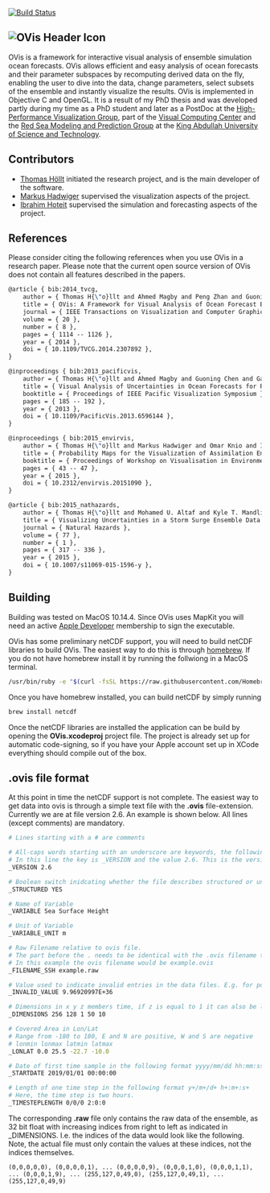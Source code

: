 [![Build Status](https://travis-ci.org/thoellt/OVis.svg?branch=master)](https://travis-ci.org/thoellt/OVis)

## ![OVis Header Icon](https://ovis.thomashollt.com/images/ovis_header.png)

OVis is a framework for interactive visual analysis of ensemble simulation ocean forecasts. OVis allows efficient and easy analysis of ocean forecasts and their parameter subspaces by recomputing derived data on the fly, enabling the user to dive into the data, change parameters, select subsets of the ensemble and instantly visualize the results. OVis is implemented in Objective C and OpenGL. It is a result of my PhD thesis and was developed partly during my time as a PhD student and later as a PostDoc at the [High-Performance Visualization Group](http://vccvisualization.org), part of the [Visual Computing Center](https://vcc.kaust.edu.sa) and the [Red Sea Modeling and Prediction Group](https://assimilation.kaust.edu.sa/) at the [King Abdullah University of Science and Technology](https://www.kaust.edu.sa).

## Contributors
- [Thomas Höllt](https://www.thomashollt.com/) initiated the research project, and is the main developer of the software.
- [Markus Hadwiger](http://vccvisualization.org/people/hadwiger/) supervised the visualization aspects of the project.
- [Ibrahim Hoteit](https://assimilation.kaust.edu.sa/Pages/Ibrahim%20Hoteit.aspx) supervised the simulation and forecasting aspects of the project.

## References
Please consider citing the following references when you use OVis in a research paper. Please note that the current open source version of OVis does not contain all features described in the papers.

```tex
@article { bib:2014_tvcg,
    author = { Thomas H{\"o}llt and Ahmed Magby and Peng Zhan and Guoning Chen and Ganesh Gopalakrishnan and Ibrahim Hoteit and Charles D. Hansen and Markus Hadwiger },
    title = { OVis: A Framework for Visual Analysis of Ocean Forecast Ensembles },
    journal = { IEEE Transactions on Visualization and Computer Graphics },
    volume = { 20 },
    number = { 8 },
    pages = { 1114 -- 1126 },
    year = { 2014 },
    doi = { 10.1109/TVCG.2014.2307892 },
}

@inproceedings { bib:2013_pacificvis,
    author = { Thomas H{\"o}llt and Ahmed Magby and Guoning Chen and Ganesh Gopalakrishnan and Ibrahim Hoteit and Charles D. Hansen and Markus Hadwiger },
    title = { Visual Analysis of Uncertainties in Ocean Forecasts for Planning and Operation of Off-Shore Structures },
    booktitle = { Proceedings of IEEE Pacific Visualization Symposium },
    pages = { 185 -- 192 },
    year = { 2013 },
    doi = { 10.1109/PacificVis.2013.6596144 },
}

@inproceedings { bib:2015_envirvis,
    author = { Thomas H{\"o}llt and Markus Hadwiger and Omar Knio and Ibrahim Hoteit },
    title = { Probability Maps for the Visualization of Assimilation Ensemble Flow Data },
    booktitle = { Proceedings of Workshop on Visualisation in Environmental Sciences },
    pages = { 43 -- 47 },
    year = { 2015 },
    doi = { 10.2312/envirvis.20151090 },
}

@article { bib:2015_nathazards,
    author = { Thomas H{\"o}llt and Mohamed U. Altaf and Kyle T. Mandli and Markus Hadwiger and Clint N. Dawson and Ibrahim Hoteit },
    title = { Visualizing Uncertainties in a Storm Surge Ensemble Data Assimilation and Forecasting System },
    journal = { Natural Hazards },
    volume = { 77 },
    number = { 1 },
    pages = { 317 -- 336 },
    year = { 2015 },
    doi = { 10.1007/s11069-015-1596-y },
}
```

## Building

Building was tested on MacOS 10.14.4. Since OVis uses MapKit you will need an active [Apple Developer](https://developer.apple.com) membership to sign the executable.

OVis has some preliminary netCDF support, you will need to build netCDF libraries to build OVis. The easiest way to do this is through [homebrew](https://brew.sh). If you do not have homebrew install it by running the follwiong in a MacOS terminal.

```bash
/usr/bin/ruby -e "$(curl -fsSL https://raw.githubusercontent.com/Homebrew/install/master/install)"
```

Once you have homebrew installed, you can build netCDF by simply running

```bash
brew install netcdf
```

Once the netCDF libraries are installed the application can be build by opening the **OVis.xcodeproj** project file. The project is already set up for automatic code-signing, so if you have your Apple account set up in XCode everything should compile out of the box.

## .ovis file format

At this point in time the netCDF support is not complete. The easiest way to get data into ovis is through a simple text file with the **.ovis** file-extension. Currently we are at file version 2.6. An example is shown below. All lines (except comments) are mandatory.

```bash
# Lines starting with a # are comments

# All-caps words starting with an underscore are keywords, the following text is the corresponding value.
# In this line the key is _VERSION and the value 2.6. This is the version of the .ovis file format.
_VERSION 2.6

# Boolean switch inidcating whether the file describes structured or unstructured data.
_STRUCTURED YES

# Name of Variable
_VARIABLE Sea Surface Height

# Unit of Variable
_VARIABLE_UNIT m

# Raw Filename relative to ovis file.
# The part before the . needs to be identical with the .ovis filename to support MacOS sandboxing.
# In this example the ovis filename would be example.ovis
_FILENAME_SSH example.raw

# Value used to indicate invalid entries in the data files. E.g. for positions without measurements.
_INVALID_VALUE 9.96920997E+36

# Dimensions in x y z members time, if z is equal to 1 it can also be left out.
_DIMENSIONS 256 128 1 50 10

# Covered Area in Lon/Lat
# Range from -180 to 180, E and N are positive, W and S are negative
# lonmin lonmax latmin latmax
_LONLAT 0.0 25.5 -22.7 -10.0

# Date of first time sample in the following format yyyy/mm/dd hh:mm:ss
_STARTDATE 2019/01/01 00:00:00

# Length of one time step in the following format y+/m+/d+ h+:m+:s+
# Here, the time step is two hours.
_TIMESTEPLENGTH 0/0/0 2:0:0
```

The corresponding **.raw** file only contains the raw data of the ensemble, as 32 bit float with increasing indices from right to left as indicated in _DIMENSIONS. I.e. the indices of the data would look like the following. Note, the actual file must only contain the values at these indices, not the indices themselves.

```
(0,0,0,0,0), (0,0,0,0,1), ... (0,0,0,0,9), (0,0,0,1,0), (0,0,0,1,1), ... (0,0,0,1,9), ... (255,127,0,49,0), (255,127,0,49,1), ... (255,127,0,49,9)
```
